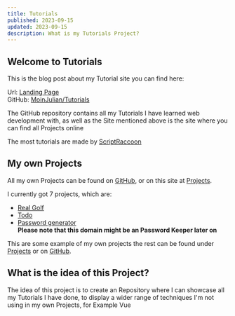 ```yaml
---
title: Tutorials
published: 2023-09-15
updated: 2023-09-15
description: What is my Tutorials Project?
---
```


## Welcome to Tutorials

This is the blog post about my Tutorial site you can find here:

Url: [Landing Page](https://tutorial.moinjulian.com/)  
GitHub: [MoinJulian/Tutorials](https://github.com/MoinJulian/Tutorials)

The GitHub repository contains all my Tutorials I have learned web development with, as well as the Site mentioned above is the site where you can find all Projects online

The most tutorials are made by [ScriptRaccoon](https://scriptraccoon.dev)

## My own Projects

All my own Projects can be found on [GitHub](https://github.com/moinjulian), or on this site at [Projects](/projects).

I currently got 7 projects, which are:

- [Real Golf](https://realgolf.games)
- [Todo](https://todo.moinjulian.com)
- [Password generator](https://password.moinjulian.com)  
  **Please note that this domain might be an Password Keeper later on**

This are some example of my own projects the rest can be found under [Projects](/projects) or on [GitHub](https://github.com/moinjulian).

## What is the idea of this Project?

The idea of this project is to create an Repository where I can showcase all my Tutorials I have done, to display a wider range of techniques I'm not using in my own Projects, for Example Vue
